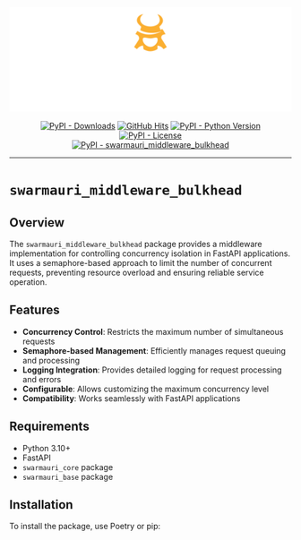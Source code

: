 <!-- Dark OS/GitHub theme → show LIGHT PNG; Light → show DARK PNG -->
<picture>
  <source media="(prefers-color-scheme: dark)"  srcset="../../../assets/swarmauri_brand_frag_light.png">
  <source media="(prefers-color-scheme: light)" srcset="../../../assets/swarmauri_brand_frag_dark.png">
  <!-- Fallback below (see #2) -->
  <img alt="Project logo" src="../../../assets/swarmauri_brand_frag_dark.png" width="640">
</picture>


<p align="center">
    <a href="https://pypi.org/project/swarmauri_middleware_bulkhead/">
        <img src="https://img.shields.io/pypi/dm/swarmauri_middleware_bulkhead" alt="PyPI - Downloads"/></a>
    <a href="https://github.com/swarmauri/swarmauri-sdk/pkgs/pkgs/swarmauri_middleware_bulkhead">
        <img src="https://hits.seeyoufarm.com/api/count/incr/badge.svg?url=https://github.com/swarmauri/swarmauri-sdk/pkgs/pkgs/swarmauri_middleware_bulkhead&count_bg=%2379C83D&title_bg=%23555555&icon=&icon_color=%23E7E7E7&title=hits&edge_flat=false" alt="GitHub Hits"/></a>
    <a href="https://pypi.org/project/swarmauri/swarmauri_middleware_bulkhead">
        <img src="https://img.shields.io/pypi/pyversions/swarmauri_middleware_bulkhead" alt="PyPI - Python Version"/></a>
    <a href="https://pypi.org/project/swarmauri/swarmauri_middleware_bulkhead">
        <img src="https://img.shields.io/pypi/l/swarmauri_middleware_bulkhead" alt="PyPI - License"/></a>
    <br />
    <a href="https://pypi.org/project/swarmauri/swarmauri_middleware_bulkhead">
        <img src="https://img.shields.io/pypi/v/swarmauri_middleware_bulkhead?label=swarmauri_middleware_bulkhead&color=green" alt="PyPI - swarmauri_middleware_bulkhead"/></a>
</p>

---

# `swarmauri_middleware_bulkhead`

## Overview

The `swarmauri_middleware_bulkhead` package provides a middleware implementation for controlling concurrency isolation in FastAPI applications. It uses a semaphore-based approach to limit the number of concurrent requests, preventing resource overload and ensuring reliable service operation.

## Features

- **Concurrency Control**: Restricts the maximum number of simultaneous requests
- **Semaphore-based Management**: Efficiently manages request queuing and processing
- **Logging Integration**: Provides detailed logging for request processing and errors
- **Configurable**: Allows customizing the maximum concurrency level
- **Compatibility**: Works seamlessly with FastAPI applications

## Requirements

- Python 3.10+
- FastAPI
- `swarmauri_core` package
- `swarmauri_base` package

## Installation

To install the package, use Poetry or pip: